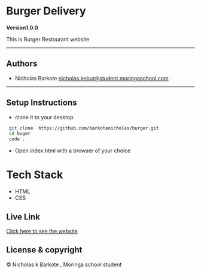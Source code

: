 # Burger Delivery

**Version1.0.0**

This is Burger Restourant website

---
## Authors
- Nicholas Barkote <nicholas.kebut@student.moringaschool.com>
---

## Setup Instructions

* clone it to your desktop 
```bash
 git clone  https://github.com/barkotenicholas/burger.git
 cd buger
 code .
  ```
* Open index.html with a browser of your choice
 
# Tech Stack
- HTML
- CSS
 ## Live Link

[Click here to see the website](https://barkotenicholas.github.io/burger/)


## License & copyright

© Nicholas k Barkote , Moringa school student
